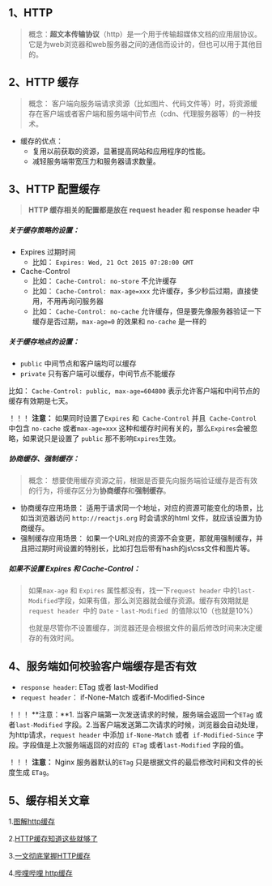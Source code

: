 ## 1、HTTP 

>  概念：**超文本传输协议**（http）是一个用于传输超媒体文档的应用层协议。它是为web浏览器和web服务器之间的通信而设计的，但也可以用于其他目的。



## 2、HTTP 缓存

> 概念： 客户端向服务端请求资源（比如图片、代码文件等）时，将资源缓存在客户端或者客户端和服务端中间节点（cdn、代理服务器等）的一种技术。

- 缓存的优点：
  - 复用以前获取的资源，显著提高网站和应用程序的性能。
  - 减轻服务端带宽压力和服务器请求数量。



## 3、HTTP 配置缓存

> **HTTP 缓存相关的配置都是放在 request header  和 response header 中**

##### 关于缓存策略的设置：

- Expires 过期时间
  - 比如： `Expires: Wed, 21 Oct 2015 07:28:00 GMT`
- Cache-Control
  - 比如： `Cache-Control: no-store`  不允许缓存
  - 比如： `Cache-Control: max-age=xxx`  允许缓存，多少秒后过期，直接使用，不用再询问服务器
  - 比如： `Cache-Control: no-cache`  允许缓存，但是要先像服务器验证一下缓存是否过期，`max-age=0` 的效果和 `no-cache` 是一样的



##### 关于缓存地点的设置：

- `public`  中间节点和客户端均可以缓存
- `private`  只有客户端可以缓存，中间节点不能缓存

比如： `Cache-Control: public, max-age=604800`  表示允许客户端和中间节点的缓存有效期是七天。

！！！ **注意：** 如果同时设置了`Expires` 和` Cache-Control` 并且` Cache-Control`中包含 `no-cache` 或者`max-age=xxx` 这种和缓存时间有关的，那么`Expires`会被忽略，如果说只是设置了 `public` 那不影响`Expires`生效。



##### 协商缓存、强制缓存：

> 概念： 想要使用缓存资源之前，根据是否要先向服务端验证缓存是否有效的行为，将缓存区分为**协商缓存**和**强制缓存**。

- 协商缓存应用场景： 适用于请求同一个地址，对应的资源可能变化的场景，比如当浏览器访问 `http://reactjs.org` 时会请求的html 文件，就应该设置为协商缓存。
- 强制缓存应用场景： 如果一个URL对应的资源不会变更，那就用强制缓存，并且把过期时间设置的特别长，比如打包后带有hash的js\css文件和图片等。



##### 如果不设置 Expires 和 Cache-Control：

> 如果`max-age` 和 `Expires` 属性都没有，找一下`request header` 中的` last-Modified `字段，如果有值，那么浏览器就会缓存资源。缓存有效期就是`request header `中的 `Date` - `last-Modified `的值除以10（也就是10%）
>
> 也就是尽管你不设置缓存，浏览器还是会根据文件的最后修改时间来决定缓存的有效时间。



## 4、服务端如何校验客户端缓存是否有效

- `response header`: ETag 或者 last-Modified
- `request header`： if-None-Match 或者if-Modified-Since

！！！ **注意：**1. 当客户端第一次发送请求的时候，服务端会返回一个`ETag` 或者`last-Modified` 字段。2.当客户端发送第二次请求的时候，浏览器会自动处理，为http请求，`request header` 中添加 `if-None-Match` 或者` if-Modified-Since` 字段。字段值是上次服务端返回的对应的` ETag` 或者`last-Modified` 字段的值。

！！！ **注意：** Nginx 服务器默认的`ETag` 只是根据文件的最后修改时间和文件的长度生成 `ETag`。 



## 5、缓存相关文章

1.[图解http缓存](https://zhuanlan.zhihu.com/p/55623075)

2.[HTTP缓存知道这些就够了](https://cloud.tencent.com/developer/article/1870593)

3.[一文彻底掌握HTTP缓存](https://zhuanlan.zhihu.com/p/342774826)

4.[哔哩哔哩 http缓存](https://www.bilibili.com/video/BV17V411J78W?spm_id_from=333.999.0.0)

